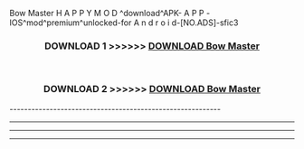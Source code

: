  Bow Master  H A P P Y M O D ^download^APK- A P P -IOS^mod^premium^unlocked-for A n d r o i d-[NO.ADS]-sfic3



<div align="center">

<h3>DOWNLOAD 1 >>>>>> <a href="https://en-mod.web.app/?en= Bow Master ">DOWNLOAD Bow Master  </a></h3><br>

<h3>DOWNLOAD 2 >>>>>> <a href="https://en-mod.web.app/?en= Bow Master ">DOWNLOAD Bow Master  </a></h3>

</div>
----------------------------------------------------------

----------------------------------------------------------

----------------------------------------------------------

----------------------------------------------------------



